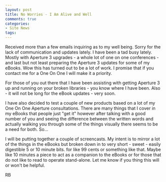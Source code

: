 ```yaml
---
layout: post
title: No Worries - I Am Alive and Well
comments: true
categories:
- Site News
tags:
---
```

Received more than a few emails inquiring as to my well being. Sorry for the lack of communication and updates lately. I have been a tad busy lately. Mostly with Aperture 3 upgrades - a whole lot of one on one conferences - and last but not least preparing the Aperture 3 updates for some of my eBooks. Wow this has turned out to be a lot of work. I promise that if you contact me for a One On One I will make it a priority.

For those of you out there that I have been assisting with getting Aperture 3 up and running on your broken libraries - you know where I have been. Also - it will not be long for the eBook updates - very soon.

I have also decided to test a couple of new products based on a lot of my One On One Aperture consultations. There are many things that I cover in my eBooks that people just "get it" however after talking with a good number of you and seeing the difference between the written words and actually walking you through some of the things visually there seems to be a need for both. So...

I will be putting together a couple of screencasts. My intent is to mirror a lot of the things in the eBooks but broken down in to very short - sweet - easily digestible 5 or 10 minute bits. for like 99 cents or something like that. Maybe like 10 minutes a piece to act as a companion to the eBooks or for those that do not like to read to operate stand-alone. Let me know if you thing this will or won't be helpful.

RB
